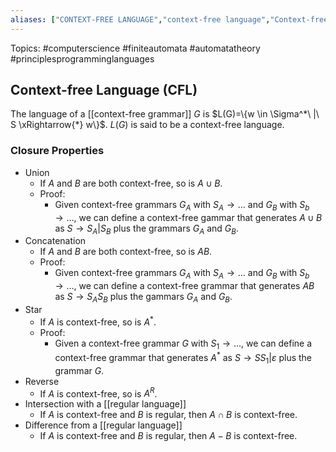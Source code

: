 ```yaml
---
aliases: ["CONTEXT-FREE LANGUAGE","context-free language","Context-free language","Context-free languages","context-free languages","CFL","CFLs"] 
---
```

Topics: #computerscience #finiteautomata #automatatheory #principlesprogramminglanguages

## Context-free Language (CFL)
The language of a [[context-free grammar]] $G$ is $L(G)=\{w \in \Sigma^*\ |\ S \xRightarrow{*} w\}$. $L(G)$ is said to be a context-free language. 

### Closure Properties
- Union
	- If $A$ and $B$ are both context-free, so is $A \cup B$.
	- Proof:
		- Given context-free grammars $G_A$ with $S_A \rightarrow \dots$ and $G_B$ with $S_b \rightarrow \dots$, we can define a context-free gammar that generates $A \cup B$ as $S \rightarrow S_A | S_B$ plus the grammars $G_A$ and $G_B$. 
- Concatenation
	- If $A$ and $B$ are both context-free, so is $AB$. 
	- Proof:
		- Given context-free grammars $G_A$ with $S_A \rightarrow \dots$ and $G_B$ with $S_b \rightarrow \dots$, we can define a context-free grammar that generates $AB$ as $S \rightarrow S_AS_B$ plus the gammars $G_A$ and $G_B$. 
- Star
	- If $A$ is context-free, so is $A^*$.
	- Proof:
		- Given a context-free grammar $G$ with $S_1 \rightarrow \dots$, we can define a context-free grammar that generates $A^*$ as $S \rightarrow SS_1 | \varepsilon$ plus the grammar $G$. 
- Reverse
	- If $A$ is context-free, so is $A^R$. 
- Intersection with a [[regular language]]
	- If $A$ is context-free and $B$ is regular, then $A \cap B$ is context-free. 
- Difference from a [[regular language]]
	- If $A$ is context-free and $B$ is regular, then $A-B$ is context-free.